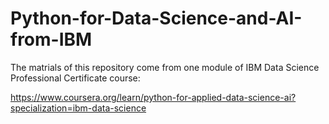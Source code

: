 # Python-for-Data-Science-and-AI-from-IBM

The matrials of this repository come from one module of IBM Data Science Professional Certificate course:

https://www.coursera.org/learn/python-for-applied-data-science-ai?specialization=ibm-data-science








